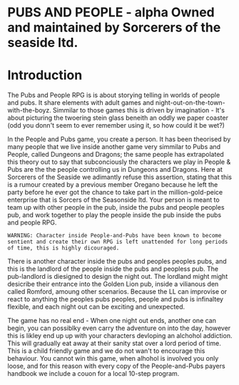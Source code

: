 PUBS AND PEOPLE - alpha
Owned and maintained by Sorcerers of the seaside ltd.
======================================================

# Introduction
The Pubs and People RPG is is about storying telling in worlds of people and pubs. It share elements with adult games and night-out-on-the-town-with-the-boyz. Simmilar to those games this is driven by imagination - It's about picturing the twoering stein glass beneith an oddly we paper coaster (odd you donn't seem to ever remember using it, so how could it be wet?)

In the People and Pubs game, you create a person. It has been theorised by many people that we live inside another game very simmilar to Pubs and People, called Dungeons and Dragons; the same people has extrapolated this theory out to say that subconciously the characters we play in People & Pubs are the the people controlling us in Dungeons and Dragons. Here at Sorcerers of the Seaside we adimantly refuse this assertion, stating that this is a rumour created by a previous member Oregano because he left the party before he ever got the chance to take part in the million-gold-peice enterprise that is Sorcers of the Seasonside ltd. Your person is meant to team up with other people in the pub, inside the pubs and people peoples pub, and work together to play the people inside the pub inside the pubs and people RPG.

```
WARNING: Character inside People-and-Pubs have been known to become sentient and create their own RPG is left unattended for long periods of time, this is highly dicouraged. 
```

There is another character inside the pubs and peoples peoples pubs, and this is the landlord of the people inside the pubs and peopless pub. The pub-landlord is diesigned to design the night out. The lordland might might desicribe their entrance into the Golden Lion pub, inside a vilianous den called Romford, amoung other scenarios. Because the LL can improvise or react to anything the peoples pubs peoples, people and pubs is infinaltey flexible, and each night out can be exciting and unexpected.

The game has no real end - When one night out ends, another one can begin, you can possiblky even carry the adventure on into the day, however this is likley end up up with your characters devloping an alchohol addiction. This will gradually eat away at their sanity stat over a lord period of time. This is a child friendly game and we do not wan't to encourage this behaviour. You cannot win this game, when alhohol is involved you only loose, and for this reason with every copy of the People-and-Pubs payers handbook we include a couon for a local 10-step program.



